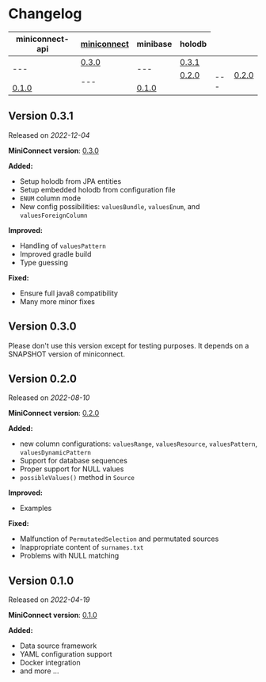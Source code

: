 # Changelog

<table>
  <thead>
    <tr>
      <th>
        miniconnect-api
      </th>
      <th>
        <a href="https://github.com/miniconnect/miniconnect">miniconnect</a>
      </th>
      <th>
        minibase
      </th>
      <th>
        <a>holodb</a>
      </th>
    </tr>
  </thead>
  <tbody>
    <tr>
      <td rowspan="2">---</td>
      <td><a href="https://github.com/miniconnect/miniconnect/blob/master/CHANGELOG.md#version-030">0.3.0</a></td>
      <td rowspan="2">---</td>
      <td><a href="#version-031">0.3.1</a></td>
    </tr>
    <tr>
      <td rowspan="2">---</td>
      <td><a href="https://github.com/miniconnect/miniconnect/blob/master/CHANGELOG.md#version-020">0.2.0</a></td>
      <td rowspan="2">---</td>
      <td><a href="#version-020">0.2.0</a></td>
    </tr>
    <tr>
      <td><a href="https://github.com/miniconnect/miniconnect/blob/master/CHANGELOG.md#version-010">0.1.0</a></td>
      <td><a href="#version-010">0.1.0</a></td>
    </tr>
  </tbody>
</table>

## Version 0.3.1

Released on *2022-12-04*

**MiniConnect version**: [0.3.0](https://github.com/miniconnect/miniconnect/blob/master/CHANGELOG.md#version-030)

**Added:**

- Setup holodb from JPA entities
- Setup embedded holodb from configuration file
- `ENUM` column mode
- New config possibilities: `valuesBundle`, `valuesEnum`, and `valuesForeignColumn`

**Improved:**

- Handling of `valuesPattern`
- Improved gradle build
- Type guessing

**Fixed:**

- Ensure full java8 compatibility
- Many more minor fixes

## Version 0.3.0

Please don't use this version except for testing purposes. It depends on a SNAPSHOT version of miniconnect.

## Version 0.2.0

Released on *2022-08-10*

**MiniConnect version**: [0.2.0](https://github.com/miniconnect/miniconnect/blob/master/CHANGELOG.md#version-020)

**Added:**

- new column configurations: `valuesRange`, `valuesResource`, `valuesPattern`, `valuesDynamicPattern`
- Support for database sequences
- Proper support for NULL values
- `possibleValues()` method in `Source`

**Improved:**

- Examples

**Fixed:**

- Malfunction of `PermutatedSelection` and permutated sources
- Inappropriate content of `surnames.txt`
- Problems with NULL matching

## Version 0.1.0

Released on *2022-04-19*

**MiniConnect version**: [0.1.0](https://github.com/miniconnect/miniconnect/blob/master/CHANGELOG.md#version-010)

**Added:**

- Data source framework
- YAML configuration support
- Docker integration
- and more &hellip;
